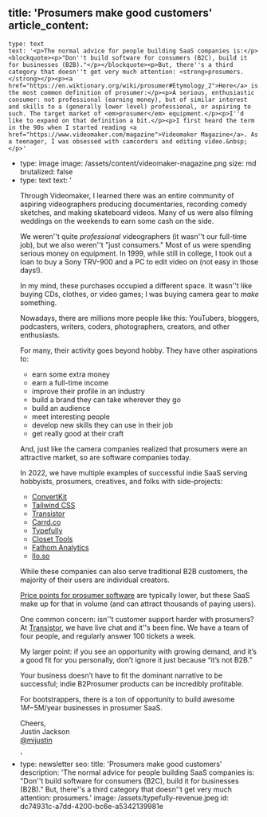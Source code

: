 title: 'Prosumers make good customers'
article_content:
  -
    type: text
    text: '<p>The normal advice for people building SaaS companies is:</p><blockquote><p>"Don''t build software for consumers (B2C), build it for businesses (B2B)."</p></blockquote><p>But, there''s a third category that doesn''t get very much attention: <strong>prosumers.</strong></p><p><a href="https://en.wiktionary.org/wiki/prosumer#Etymology_2">Here</a> is the most common definition of prosumer:</p><p>A serious, enthusiastic consumer: not professional (earning money), but of similar interest and skills to a (generally lower level) professional, or aspiring to such. The target market of <em>prosumer</em> equipment.</p><p>I''d like to expand on that definition a bit.</p><p>I first heard the term in the 90s when I started reading <a href="https://www.videomaker.com/magazine">Videomaker Magazine</a>. As a teenager, I was obsessed with camcorders and editing video.&nbsp;</p>'
  -
    type: image
    image: /assets/content/videomaker-magazine.png
    size: md
    brutalized: false
  -
    type: text
    text: '<p>Through Videomaker, I learned there was an entire community of aspiring videographers producing documentaries, recording comedy sketches, and making skateboard videos. Many of us were also filming weddings on the weekends to earn some cash on the side.</p><p>We weren''t quite <em>professional </em>videographers (it wasn''t our full-time job), but we also weren''t "just consumers." Most of us were spending serious money on equipment. In 1999, while still in college, I took out a loan to buy a Sony TRV-900 and a PC to edit video on (not easy in those days!).</p><p>In my mind, these purchases occupied a different space. It wasn''t like buying CDs, clothes, or video games; I was buying camera gear to <em>make</em> something.</p><p>Nowadays, there are millions more people like this: YouTubers, bloggers, podcasters, writers, coders, photographers, creators, and other enthusiasts.</p><p>For many, their activity goes beyond hobby. They have other aspirations to:</p><ul><li>earn some extra money</li><li>earn a full-time income</li><li>improve their profile in an industry</li><li>build a brand they can take wherever they go</li><li>build an audience</li><li>meet interesting people</li><li>develop new skills they can use in their job</li><li>get really good at their craft</li></ul><p>And, just like the camera companies realized that prosumers were an attractive market, so are software companies today.</p><p>In 2022, we have multiple examples of successful indie SaaS serving hobbyists, prosumers, creatives, and folks with side-projects:</p><ul><li><a href="https://convertkit.com?lmref=erdpyA">ConvertKit</a></li><li><a href="https://tailwindui.com/">Tailwind CSS</a></li><li><a href="https://transistor.fm/?via=justin">Transistor</a></li><li><a href="https://carrd.co/">Carrd.co</a></li><li><a href="https://typefully.com/">Typefully</a></li><li><a href="https://closet.tools/">Closet Tools</a></li><li><a href="https://usefathom.com/ref/EJPZOB">Fathom Analytics</a></li><li><a href="https://ilo.so/?via=mijustin">Ilo.so</a></li></ul><p>While these companies can also serve traditional B2B customers, the majority of their users are individual creators.</p><p><a href="https://justinjackson.ca/charge-more">Price points for prosumer software</a> are typically lower, but these SaaS make up for that in volume (and can attract thousands of paying users).</p><p>One common concern: isn''t customer support harder with prosumers? At <a href="https://transistor.fm/?via=justin">Transistor</a>, we have live chat and it''s been fine. We have a team of four people, and regularly answer 100 tickets a week.</p><p>My larger point: if you see an opportunity with growing demand, and it’s a good fit for you personally, don’t ignore it just because “it’s not B2B.”</p><p>Your business doesn’t have to fit the dominant narrative to be successful; indie B2Prosumer products can be incredibly profitable.</p><p>For bootstrappers, there is a ton of opportunity to build awesome $1M-$5M/year businesses in prosumer SaaS.</p><p>Cheers,<br>Justin Jackson<br><a href="https://twitter.com/mijustin">@mijustin</a></p>'
  -
    type: newsletter
seo:
  title: 'Prosumers make good customers'
  description: 'The normal advice for people building SaaS companies is:  "Don''t build software for consumers (B2C), build it for businesses (B2B)."  But, there''s a third category that doesn''t get very much attention: prosumers.'
  image: /assets/typefully-revenue.jpeg
id: dc74931c-a7dd-4200-bc6e-a5342139981e
